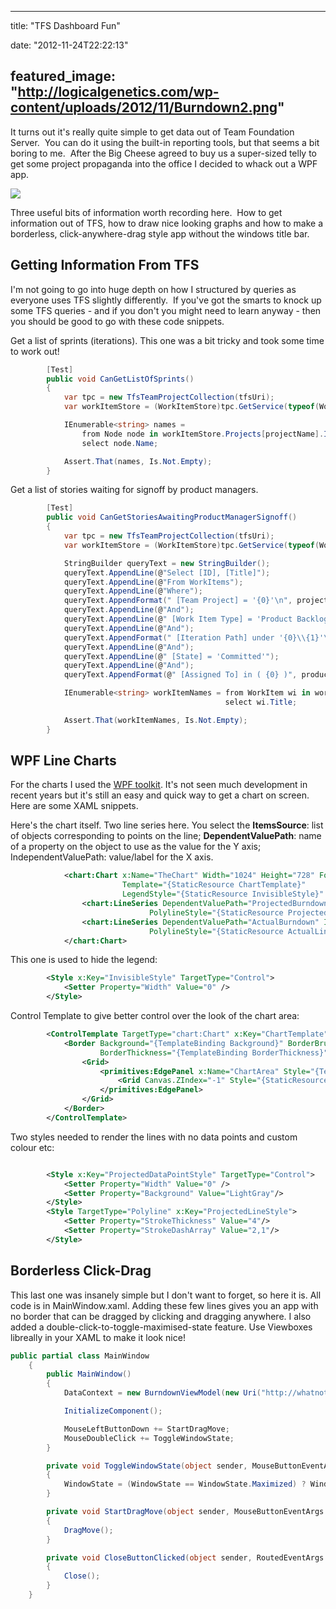
---
title: "TFS Dashboard Fun"

date: "2012-11-24T22:22:13"

featured_image: "http://logicalgenetics.com/wp-content/uploads/2012/11/Burndown2.png"
---


It turns out it's really quite simple to get data out of Team Foundation Server.  You can do it using the built-in reporting tools, but that seems a bit boring to me.  After the Big Cheese agreed to buy us a super-sized telly to get some project propaganda into the office I decided to whack out a WPF app.

<a href="http://logicalgenetics.com/wp-content/uploads/2012/11/Burndown2.png"><img src="http://logicalgenetics.com/wp-content/uploads/2012/11/Burndown2.png"/></a>

Three useful bits of information worth recording here.  How to get information out of TFS, how to draw nice looking graphs and how to make a borderless, click-anywhere-drag style app without the windows title bar.
## Getting Information From TFS
I'm not going to go into huge depth on how I structured by queries as everyone uses TFS slightly differently.  If you've got the smarts to knock up some TFS queries - and if you don't you might need to learn anyway - then you should be good to go with these code snippets.

Get a list of sprints (iterations).  This one was a bit tricky and took some time to work out!

```csharp
        [Test]
        public void CanGetListOfSprints()
        {
            var tpc = new TfsTeamProjectCollection(tfsUri);
            var workItemStore = (WorkItemStore)tpc.GetService(typeof(WorkItemStore));

            IEnumerable<string> names =
                from Node node in workItemStore.Projects[projectName].IterationRootNodes[releaseName].ChildNodes
                select node.Name;

            Assert.That(names, Is.Not.Empty);
        }

```
Get a list of stories waiting for signoff by product managers.

```csharp
        [Test]
        public void CanGetStoriesAwaitingProductManagerSignoff()
        {
            var tpc = new TfsTeamProjectCollection(tfsUri);
            var workItemStore = (WorkItemStore)tpc.GetService(typeof(WorkItemStore));

            StringBuilder queryText = new StringBuilder();
            queryText.AppendLine(@"Select [ID], [Title]");
            queryText.AppendLine(@"From WorkItems");
            queryText.AppendLine(@"Where");
            queryText.AppendFormat(" [Team Project] = '{0}'\n", projectName);
            queryText.AppendLine(@"And");
            queryText.AppendLine(@" [Work Item Type] = 'Product Backlog Item'");
            queryText.AppendLine(@"And");
            queryText.AppendFormat(" [Iteration Path] under '{0}\\{1}'\n", projectName, releaseName);
            queryText.AppendLine(@"And");
            queryText.AppendLine(@" [State] = 'Committed'");
            queryText.AppendLine(@"And");
            queryText.AppendFormat(@" [Assigned To] in ( {0} )", productManagers);

            IEnumerable<string> workItemNames = from WorkItem wi in workItemStore.Query(queryText.ToString())
                                                select wi.Title;

            Assert.That(workItemNames, Is.Not.Empty);
        }

```
## WPF Line Charts

For the charts I used the <a href="http://wpf.codeplex.com/">WPF toolkit</a>.  It's not seen much development in recent years but it's still an easy and quick way to get a chart on screen.  Here are some XAML snippets.  

Here's the chart itself.  Two line series here.  You select the **ItemsSource**: list of objects corresponding to points on the line; **DependentValuePath**: name of a property on the object to use as the value for the Y axis; IndependentValuePath: value/label for the X axis.

```xml
            <chart:Chart x:Name="TheChart" Width="1024" Height="728" Foreground="White" FontWeight="Bold" FontSize="18"
                         Template="{StaticResource ChartTemplate}"
                         LegendStyle="{StaticResource InvisibleStyle}" >
                <chart:LineSeries DependentValuePath="ProjectedBurndown" Foreground="White" IndependentValuePath="SprintName" ItemsSource="{Binding Sprints}" IsSelectionEnabled="False"
                               PolylineStyle="{StaticResource ProjectedLineStyle}" DataPointStyle="{StaticResource ProjectedDataPointStyle}"/>
                <chart:LineSeries DependentValuePath="ActualBurndown" IndependentValuePath="SprintName" ItemsSource="{Binding Sprints}" IsSelectionEnabled="False"
                               PolylineStyle="{StaticResource ActualLineStyle}" DataPointStyle="{StaticResource ActualDataPointStyle}"/>
            </chart:Chart>

```
This one is used to hide the legend:

```xml
        <Style x:Key="InvisibleStyle" TargetType="Control">
            <Setter Property="Width" Value="0" />
        </Style>

```
Control Template to give better control over the look of the chart area:

```xml
        <ControlTemplate TargetType="chart:Chart" x:Key="ChartTemplate">
            <Border Background="{TemplateBinding Background}" BorderBrush="{TemplateBinding BorderBrush}" 
                    BorderThickness="{TemplateBinding BorderThickness}" Padding="{TemplateBinding Padding}">
                <Grid>
                    <primitives:EdgePanel x:Name="ChartArea" Style="{TemplateBinding ChartAreaStyle}">
                        <Grid Canvas.ZIndex="-1" Style="{StaticResource PlotAreaStyle}" />
                    </primitives:EdgePanel>
                </Grid>
            </Border>
        </ControlTemplate>

```
Two styles needed to render the lines with no data points and custom colour etc:

```xml

        <Style x:Key="ProjectedDataPointStyle" TargetType="Control">
            <Setter Property="Width" Value="0" />
            <Setter Property="Background" Value="LightGray"/>
        </Style>
        <Style TargetType="Polyline" x:Key="ProjectedLineStyle">
            <Setter Property="StrokeThickness" Value="4"/>
            <Setter Property="StrokeDashArray" Value="2,1"/>
        </Style>

```
## Borderless Click-Drag

This last one was insanely simple but I don't want to forget, so here it is.  All code is in MainWindow.xaml.  Adding these few lines gives you an app with no border that can be dragged by clicking and dragging anywhere.  I also added a double-click-to-toggle-maximised-state feature.  Use Viewboxes libreally in your XAML to make it look nice!
```csharp
public partial class MainWindow 
    {
        public MainWindow()
        {
            DataContext = new BurndownViewModel(new Uri("http://whatnot/tfs/thingy"));

            InitializeComponent();

            MouseLeftButtonDown += StartDragMove;
            MouseDoubleClick += ToggleWindowState;
        }

        private void ToggleWindowState(object sender, MouseButtonEventArgs e)
        {
            WindowState = (WindowState == WindowState.Maximized) ? WindowState.Normal : WindowState.Maximized;
        }

        private void StartDragMove(object sender, MouseButtonEventArgs e)
        {
            DragMove();
        }

        private void CloseButtonClicked(object sender, RoutedEventArgs e)
        {
            Close();
        }
    }

```
